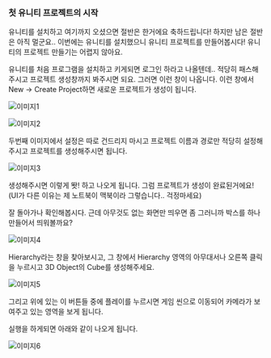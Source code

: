 ### 첫 유니티 프로젝트의 시작

유니티를 설치하고 여기까지 오셨으면 절반은 한거에요 축하드립니다! 하지만 남은 절반은 아직 멀군요..
이번에는 유니티를 설치했으니 유니티 프로젝트를 만들어봅시다! 유니티의 프로젝트 만들기는 어렵지 않아요.

유니티를 처음 프로그램을 설치하고 키게되면 로그인 하라고 나올텐데.. 적당히 패스해주시고 프로젝트 생성창까지 봐주시면 되요. 그러면 이런 창이 나옵니다. 이런 창에서 New -> Create Project하면 새로운 프로젝트가 생성이 됩니다.

![이미지1](https://github.com/Vallista/unity-3d-teaching-material/blob/master/Image/Chapter-1/1.png?raw=true)

![이미지2](https://github.com/Vallista/unity-3d-teaching-material/blob/master/Image/Chapter-1/2.png?raw=true)

두번째 이미지에서 설정은 따로 건드리지 마시고 프로젝트 이름과 경로만 적당히 설정해주시고 프로젝트를 생성해주시면 됩니다.

![이미지3](https://github.com/Vallista/unity-3d-teaching-material/blob/master/Image/Chapter-1/3.png?raw=true)

생성해주시면 이렇게 똿! 하고 나오게 됩니다.
그럼 프로젝트가 생성이 완료된거에요! (UI가 다른 이유는 제 노트북이 맥북이라 그렇습니다.. 걱정마세요)

잘 돌아가나 확인해봅시다. 근데 아무것도 없는 화면만 띄우면 좀 그러니까 박스를 하나 만들어서 띄워볼까요?

![이미지4](https://github.com/Vallista/unity-3d-teaching-material/blob/master/Image/Chapter-1/4.png?raw=true)

Hierarchy라는 창을 찾아보시고, 그 창에서 Hierarchy 영역의 아무대서나 오른쪽 클릭을 누르시고 3D Object의 Cube를 생성해주세요.

![이미지5](https://github.com/Vallista/unity-3d-teaching-material/blob/master/Image/Chapter-1/5.png?raw=true)

그리고 위에 있는 이 버튼들 중에 플레이를 누르시면 게임 씬으로 이동되어 카메라가 보여주고 있는 영역을 보게 됩니다.

실행을 하게되면 아래와 같이 나오게 됩니다.

![이미지6](https://github.com/Vallista/unity-3d-teaching-material/blob/master/Image/Chapter-1/6.png?raw=true)
